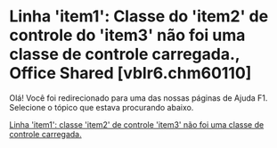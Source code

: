 
# Linha 'item1': Classe do 'item2' de controle do 'item3' não foi uma classe de controle carregada., Office Shared [vblr6.chm60110]

Olá! Você foi redirecionado para uma das nossas páginas de Ajuda F1. Selecione o tópico que estava procurando abaixo.

[Linha 'item1': classe 'item2' de controle 'item3' não foi uma classe de controle carregada.](http://msdn.microsoft.com/library/4652a549-e07e-15b7-c771-fab4b7b45bee%28Office.15%29.aspx)
